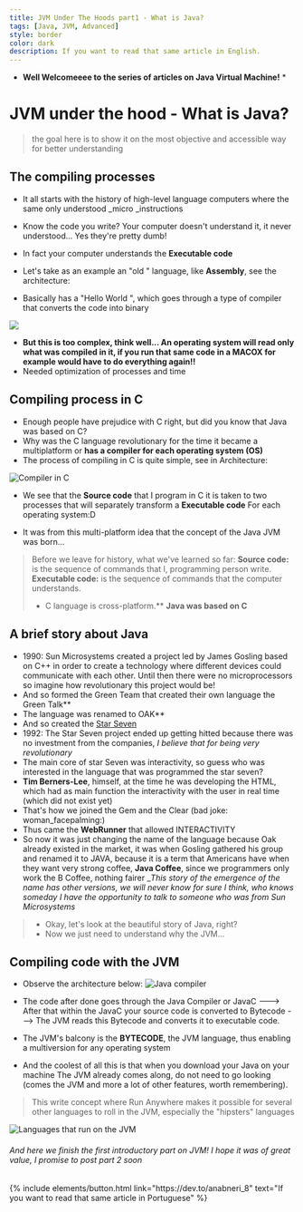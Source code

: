 ```yaml
---
title: JVM Under The Hoods part1 - What is Java?
tags: [Java, JVM, Advanced]
style: border
color: dark
description: If you want to read that same article in English.
---
```


* **Well Welcomeeee to the series of articles on Java Virtual Machine!** *

# JVM under the hood - What is Java?
> the goal here is to show it  on the most objective and accessible way for better understanding

## The compiling processes

* It all starts with the history of high-level language computers where the same only understood _micro _instructions
* Know the code you write? Your computer doesn't understand it, it never understood... Yes they're pretty dumb!
* In fact your computer understands the **Executable code**
* Let's take as an example an "old " language, like **Assembly**, see the architecture:

* Basically has a  "Hello World ", which goes through a type of compiler that converts the code into binary 

![](https://i.imgur.com/Ax8hq9a.png)

* **But this is too complex, think well... An operating system will read only what was compiled in it, if you run that same code in a MACOX for example would have to do everything again!!**
* Needed optimization of processes and time 

## Compiling process in C

* Enough people have prejudice with C right, but did you know that Java was based on C?
* Why was the C language revolutionary for the time it became a multiplatform or **has a compiler for each operating system (OS)**
* The process of compiling in C is quite simple, see in Architecture:

![Compiler in C](https://i.imgur.com/mfA4Bhp.png)

* We see that the **Source code** that I program in C it is taken to two processes that will separately transform a **Executable code** For each operating system:D

* It was from this multi-platform idea that the concept of the Java JVM was born...
> Before we leave for history, what we've learned so far:
> **Source code:** is the sequence of commands that I, programming person write.
> **Executable code:** is the sequence of commands that the computer understands.
> * C language is cross-platform.**
> **Java was based on C**

## A brief story about Java

* 1990: Sun Microsystems created a project led by James Gosling based on C++ in order to create a technology where different devices could communicate with each other.
Until then there were no microprocessors so imagine how revolutionary this project would be!
* And so formed the Green Team that created their own language the Green Talk** 
* The language was renamed to OAK**
* And so created the [Star Seven](https://jaxenter.com/java-this-is-your-life-so-far-104122.html)
* 1992: The Star Seven project ended up getting hitted because there was no investment from the companies, *I believe that for being very revolutionary*
* The main core of star Seven was interactivity, so guess who was interested in the language that was programmed the star seven?
* **Tim Berners-Lee**, himself, at the time he was developing the HTML, which had as main function the interactivity with the user in real time (which did not exist yet)
* That's how we joined the Gem and the Clear (bad joke: woman_facepalming:)
* Thus came the **WebRunner** that allowed INTERACTIVITY
* So now it was just changing the name of the language because Oak already existed in the market, it was when Gosling gathered his group and renamed it to JAVA, because it is a term that Americans have when they want very strong coffee,  **Java Coffee**, since we programmers only work the B Coffee, nothing fairer
_*This story of the emergence of the name has other versions, we will never know for sure I think, who knows someday I have the opportunity to talk to someone who was from Sun Microsystems*

> * Okay, let's look at the beautiful story of Java, right?
> * Now we just need to understand why the JVM...

## Compiling code with the JVM

* Observe the architecture below:
![Java compiler](https://i.imgur.com/iLDx4zS.png)

* The code after done goes through the Java Compiler or JavaC ---> After that within the JavaC your source code is converted to Bytecode ---> The JVM reads this Bytecode and converts it to executable code.

* The JVM's balcony is the **BYTECODE**, the JVM language, thus enabling a multiversion for any operating system

* And the coolest of all this is that when you download your Java on your machine The JVM already comes along, do not need to go looking (comes the JVM and more a lot of other features, worth remembering).

> This write concept where Run Anywhere makes it possible for several other languages to roll in the JVM, especially the "hipsters" languages

![Languages that run on the JVM](https://i.imgur.com/UMoSciF.png)

###### And here we finish the first introductory part on JVM! I hope it was of great value, I promise to post part 2 soon


<p class="text-center">
{% include elements/button.html link="https://dev.to/anabneri_8" text="If you want to read that same article in Portuguese" %}
</p>